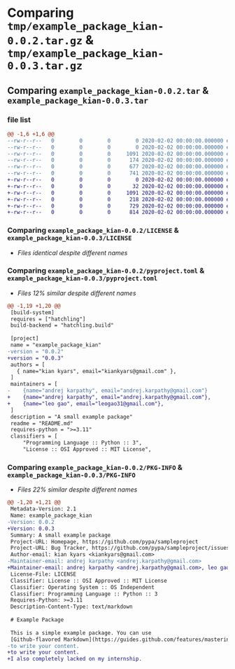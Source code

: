 # Comparing `tmp/example_package_kian-0.0.2.tar.gz` & `tmp/example_package_kian-0.0.3.tar.gz`

## Comparing `example_package_kian-0.0.2.tar` & `example_package_kian-0.0.3.tar`

### file list

```diff
@@ -1,6 +1,6 @@
--rw-r--r--   0        0        0        0 2020-02-02 00:00:00.000000 example_package_kian-0.0.2/src/example_package_kian/__init__.py
--rw-r--r--   0        0        0        0 2020-02-02 00:00:00.000000 example_package_kian-0.0.2/src/example_package_kian/example.py
--rw-r--r--   0        0        0     1091 2020-02-02 00:00:00.000000 example_package_kian-0.0.2/LICENSE
--rw-r--r--   0        0        0      174 2020-02-02 00:00:00.000000 example_package_kian-0.0.2/README.md
--rw-r--r--   0        0        0      677 2020-02-02 00:00:00.000000 example_package_kian-0.0.2/pyproject.toml
--rw-r--r--   0        0        0      741 2020-02-02 00:00:00.000000 example_package_kian-0.0.2/PKG-INFO
+-rw-r--r--   0        0        0        0 2020-02-02 00:00:00.000000 example_package_kian-0.0.3/src/example_package_kian/__init__.py
+-rw-r--r--   0        0        0       32 2020-02-02 00:00:00.000000 example_package_kian-0.0.3/src/example_package_kian/example.py
+-rw-r--r--   0        0        0     1091 2020-02-02 00:00:00.000000 example_package_kian-0.0.3/LICENSE
+-rw-r--r--   0        0        0      218 2020-02-02 00:00:00.000000 example_package_kian-0.0.3/README.md
+-rw-r--r--   0        0        0      729 2020-02-02 00:00:00.000000 example_package_kian-0.0.3/pyproject.toml
+-rw-r--r--   0        0        0      814 2020-02-02 00:00:00.000000 example_package_kian-0.0.3/PKG-INFO
```

### Comparing `example_package_kian-0.0.2/LICENSE` & `example_package_kian-0.0.3/LICENSE`

 * *Files identical despite different names*

### Comparing `example_package_kian-0.0.2/pyproject.toml` & `example_package_kian-0.0.3/pyproject.toml`

 * *Files 12% similar despite different names*

```diff
@@ -1,19 +1,20 @@
 [build-system]
 requires = ["hatchling"]
 build-backend = "hatchling.build"
 
 [project]
 name = "example_package_kian"
-version = "0.0.2"
+version = "0.0.3"
 authors = [
   { name="kian kyars", email="kiankyars@gmail.com" },
 ]
 maintainers = [
-    {name="andrej karpathy", email="andrej.karpathy@gmail.com"}
+    {name="andrej karpathy", email="andrej.karpathy@gmail.com"},
+    {name="leo gao", email="leogao31@gmail.com"},
 ]
 description = "A small example package"
 readme = "README.md"
 requires-python = ">=3.11"
 classifiers = [
     "Programming Language :: Python :: 3",
     "License :: OSI Approved :: MIT License",
```

### Comparing `example_package_kian-0.0.2/PKG-INFO` & `example_package_kian-0.0.3/PKG-INFO`

 * *Files 22% similar despite different names*

```diff
@@ -1,20 +1,21 @@
 Metadata-Version: 2.1
 Name: example_package_kian
-Version: 0.0.2
+Version: 0.0.3
 Summary: A small example package
 Project-URL: Homepage, https://github.com/pypa/sampleproject
 Project-URL: Bug Tracker, https://github.com/pypa/sampleproject/issues
 Author-email: kian kyars <kiankyars@gmail.com>
-Maintainer-email: andrej karpathy <andrej.karpathy@gmail.com>
+Maintainer-email: andrej karpathy <andrej.karpathy@gmail.com>, leo gao <leogao31@gmail.com>
 License-File: LICENSE
 Classifier: License :: OSI Approved :: MIT License
 Classifier: Operating System :: OS Independent
 Classifier: Programming Language :: Python :: 3
 Requires-Python: >=3.11
 Description-Content-Type: text/markdown
 
 # Example Package
 
 This is a simple example package. You can use
 [Github-flavored Markdown](https://guides.github.com/features/mastering-markdown/)
-to write your content.
+to write your content.
+I also completely lacked on my internship.
```

